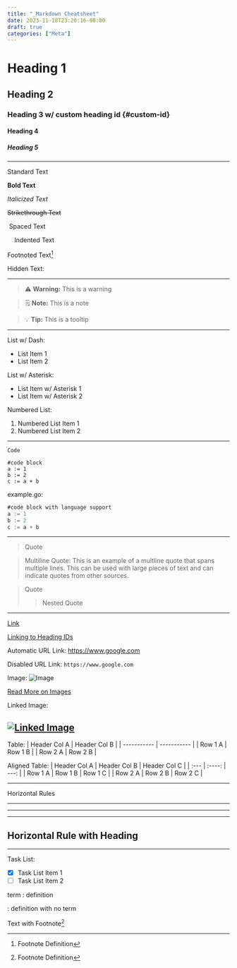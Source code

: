 ```yaml
---
title: "_Markdown Cheatsheet"
date: 2023-11-18T23:20:16-08:00
draft: true
categories: ["Meta"]
---
```


# Heading 1

## Heading 2

### Heading 3 w/ custom heading id {#custom-id}

#### Heading 4

##### Heading 5

---

Standard Text

**Bold Text**

_Italicized Text_

~~Strikethrough Text~~

&nbsp;Spaced Text

&nbsp;&nbsp;&nbsp;&nbsp;Indented Text

Footnoted Text[^1]

Hidden Text:

[Hidden Text]: #

---

> ⚠️ **Warning:** This is a warning

> 🗒️ **Note:** This is a note

> 💡 **Tip:** This is a tooltip

---

List w/ Dash:

- List Item 1
- List Item 2

List w/ Asterisk:

- List Item w/ Asterisk 1
- List Item w/ Asterisk 2

Numbered List:

1. Numbered List Item 1
2. Numbered List Item 2

---

`Code`

```
#code block
a := 1
b := 2
c := a + b
```

example.go:

```go
#code block with language support
a := 1
b := 2
c := a + b
```

---

> Quote

> Multiline Quote: This is an example of a multline quote that spans multiple lines. This can be used with large pieces of text and can indicate quotes from other sources.

> Quote
>
> > Nested Quote

---

[Link](/notes/posts/_markdown-cheatsheet)

[Linking to Heading IDs](#custom-id)

Automatic URL Link: https://www.google.com

Disabled URL Link: `https://www.google.com`

Image:
![Image](/notes/attachments/images/xavier.jpg)

[Read More on Images](/notes/posts/_image)

Linked Image:

## [![Linked Image](/notes/attachments/images/xavier.jpg)](/notes/posts/_image)

Table:
| Header Col A | Header Col B |
| ----------- | ----------- |
| Row 1 A | Row 1 B |
| Row 2 A | Row 2 B |

Aligned Table:
| Header Col A | Header Col B | Header Col C |
| :--- | :----: | ---: |
| Row 1 A | Row 1 B | Row 1 C |
| Row 2 A | Row 2 B | Row 2 C |

---

Horizontal Rules

---

---

---

## Horizontal Rule with Heading

---

Task List:

- [x] Task List Item 1
- [ ] Task List Item 2

term
: definition

: definition with no term

Text with Footnote[^1]

[^1]: Footnote Definition
